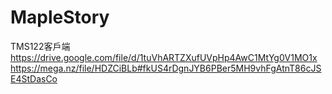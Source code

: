 # MapleStory
TMS122客戶端
https://drive.google.com/file/d/1tuVhARTZXufUVpHp4AwC1MtYg0V1MO1x
https://mega.nz/file/HDZCiBLb#fkUS4rDgnJYB6PBer5MH9vhFgAtnT86cJSE4StDasCo
